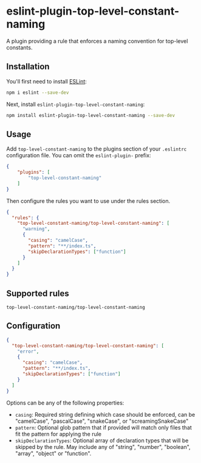 # eslint-plugin-top-level-constant-naming

A plugin providing a rule that enforces a naming convention for top-level constants.

## Installation

You'll first need to install [ESLint](https://eslint.org/):

```sh
npm i eslint --save-dev
```

Next, install `eslint-plugin-top-level-constant-naming`:

```sh
npm install eslint-plugin-top-level-constant-naming --save-dev
```

## Usage

Add `top-level-constant-naming` to the plugins section of your `.eslintrc` configuration file. You can omit the `eslint-plugin-` prefix:

```json
{
    "plugins": [
        "top-level-constant-naming"
    ]
}
```


Then configure the rules you want to use under the rules section.

```json
{
  "rules": {
    "top-level-constant-naming/top-level-constant-naming": [
      "warning",
      {
        "casing": "camelCase",
        "pattern": "**/index.ts",
        "skipDeclarationTypes": ["function"]
      }
    ]
  }
}
```

## Supported rules

```
top-level-constant-naming/top-level-constant-naming
```

## Configuration

```json
{
  "top-level-constant-naming/top-level-constant-naming": [
    "error",
    {
      "casing": "camelCase",
      "pattern": "**/index.ts",
      "skipDeclarationTypes": ["function"]
    }
  ]
}
```

Options can be any of the following properties:

- `casing`: Required string defining which case should be enforced, can be "camelCase", "pascalCase", "snakeCase", or "screamingSnakeCase"
- `pattern`: Optional glob pattern that if provided will match only files that fit the pattern for applying the rule
- `skipDeclarationTypes`: Optional array of declaration types that will be skipped by the rule. May include any of "string", "number", "boolean", "array", "object" or "function". 


